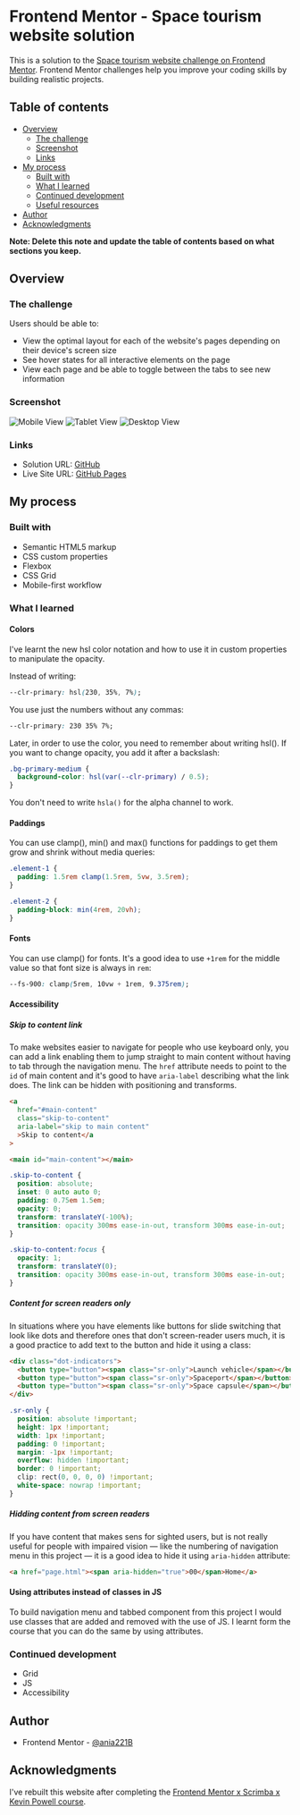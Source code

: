 # Frontend Mentor - Space tourism website solution

This is a solution to the [Space tourism website challenge on Frontend Mentor](https://www.frontendmentor.io/challenges/space-tourism-multipage-website-gRWj1URZ3). Frontend Mentor challenges help you improve your coding skills by building realistic projects.

## Table of contents

- [Overview](#overview)
  - [The challenge](#the-challenge)
  - [Screenshot](#screenshot)
  - [Links](#links)
- [My process](#my-process)
  - [Built with](#built-with)
  - [What I learned](#what-i-learned)
  - [Continued development](#continued-development)
  - [Useful resources](#useful-resources)
- [Author](#author)
- [Acknowledgments](#acknowledgments)

**Note: Delete this note and update the table of contents based on what sections you keep.**

## Overview

### The challenge

Users should be able to:

- View the optimal layout for each of the website's pages depending on their device's screen size
- See hover states for all interactive elements on the page
- View each page and be able to toggle between the tabs to see new information

### Screenshot

![Mobile View](./screenshots/Frontend-Mentor-Space-tourism-website-home-mobile.png)
![Tablet View](./screenshots/Frontend-Mentor-Space-tourism-website-home-tablet.png)
![Desktop View](./screenshots/Frontend-Mentor-Space-tourism-website-home-desktop.png)

### Links

- Solution URL: [GitHub](https://github.com/ania221B/space-tourism-2)
- Live Site URL: [GitHub Pages](https://ania221b.github.io/space-tourism-2/index.html)

## My process

### Built with

- Semantic HTML5 markup
- CSS custom properties
- Flexbox
- CSS Grid
- Mobile-first workflow

### What I learned

#### Colors

I've learnt the new hsl color notation and how to use it in custom properties to manipulate the opacity.

Instead of writing:

```css
--clr-primary: hsl(230, 35%, 7%);
```

You use just the numbers without any commas:

```css
--clr-primary: 230 35% 7%;
```

Later, in order to use the color, you need to remember about writing hsl(). If you want to change opacity, you add it after a backslash:

```css
.bg-primary-medium {
  background-color: hsl(var(--clr-primary) / 0.5);
}
```

You don't need to write `hsla()` for the alpha channel to work.

#### Paddings

You can use clamp(), min() and max() functions for paddings to get them grow and shrink without media queries:

```css
.element-1 {
  padding: 1.5rem clamp(1.5rem, 5vw, 3.5rem);
}

.element-2 {
  padding-block: min(4rem, 20vh);
}
```

#### Fonts

You can use clamp() for fonts. It's a good idea to use `+1rem` for the middle value so that font size is always in `rem`:

```css
--fs-900: clamp(5rem, 10vw + 1rem, 9.375rem);
```

#### Accessibility

##### Skip to content link

To make websites easier to navigate for people who use keyboard only, you can add a link enabling them to jump straight to main content without having to tab through the navigation menu. The `href` attribute needs to point to the `id` of main content and it's good to have `aria-label` describing what the link does. The link can be hidden with positioning and transforms.

```html
<a
  href="#main-content"
  class="skip-to-content"
  aria-label="skip to main content"
  >Skip to content</a
>

<main id="main-content"></main>
```

```css
.skip-to-content {
  position: absolute;
  inset: 0 auto auto 0;
  padding: 0.75em 1.5em;
  opacity: 0;
  transform: translateY(-100%);
  transition: opacity 300ms ease-in-out, transform 300ms ease-in-out;
}

.skip-to-content:focus {
  opacity: 1;
  transform: translateY(0);
  transition: opacity 300ms ease-in-out, transform 300ms ease-in-out;
}
```

##### Content for screen readers only

In situations where you have elements like buttons for slide switching that look like dots and therefore ones that don't screen-reader users much, it is a good practice to add text to the button and hide it using a class:

```html
<div class="dot-indicators">
  <button type="button"><span class="sr-only">Launch vehicle</span></button>
  <button type="button"><span class="sr-only">Spaceport</span></button>
  <button type="button"><span class="sr-only">Space capsule</span></button>
</div>
```

```css
.sr-only {
  position: absolute !important;
  height: 1px !important;
  width: 1px !important;
  padding: 0 !important;
  margin: -1px !important;
  overflow: hidden !important;
  border: 0 !important;
  clip: rect(0, 0, 0, 0) !important;
  white-space: nowrap !important;
}
```

##### Hidding content from screen readers

If you have content that makes sens for sighted users, but is not really useful for people with impaired vision — like the numbering of navigation menu in this project — it is a good idea to hide it using `aria-hidden` attribute:

```html
<a href="page.html"><span aria-hidden="true">00</span>Home</a>
```

#### Using attributes instead of classes in JS

To build navigation menu and tabbed component from this project I would use classes that are added and removed with the use of JS. I learnt form the course that you can do the same by using attributes.

### Continued development

- Grid
- JS
- Accessibility

## Author

- Frontend Mentor - [@ania221B](https://www.frontendmentor.io/profile/ania221B)

## Acknowledgments

I've rebuilt this website after completing the [Frontend Mentor x Scrimba x Kevin Powell course](https://scrimba.com/learn/spacetravel).
